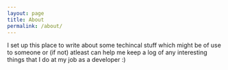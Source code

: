 ```yaml
---
layout: page
title: About
permalink: /about/
---
```


I set up this place to write about some techincal stuff which might be of use to someone or (if not) atleast can help me keep a log of any interesting things that I do at my job as a developer :)
